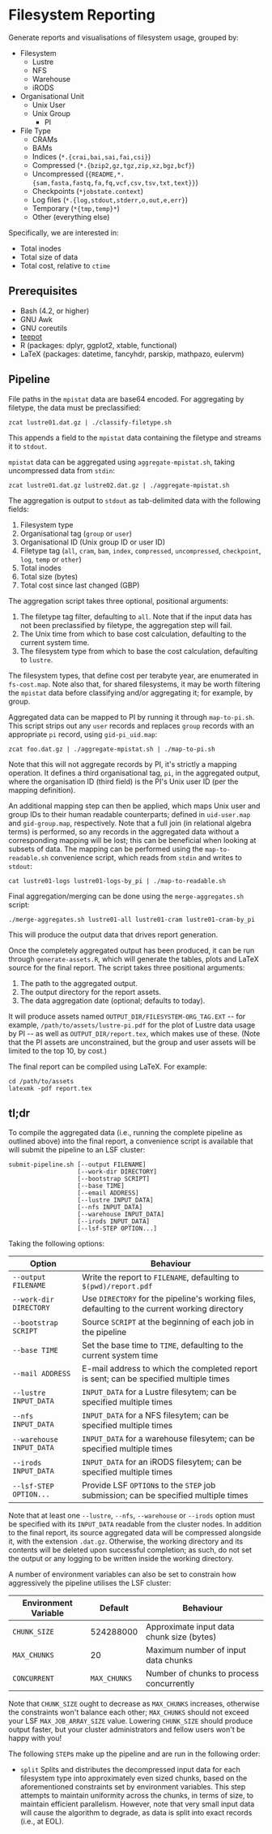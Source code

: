 # Filesystem Reporting

Generate reports and visualisations of filesystem usage, grouped by:

* Filesystem
  * Lustre
  * NFS
  * Warehouse
  * iRODS
* Organisational Unit
  * Unix User
  * Unix Group
    * PI
* File Type
  * CRAMs
  * BAMs
  * Indices (`*.{crai,bai,sai,fai,csi}`)
  * Compressed (`*.{bzip2,gz,tgz,zip,xz,bgz,bcf}`)
  * Uncompressed (`{README,*.{sam,fasta,fastq,fa,fq,vcf,csv,tsv,txt,text}}`)
  * Checkpoints (`*jobstate.context`)
  * Log files (`*.{log,stdout,stderr,o,out,e,err}`)
  * Temporary (`*{tmp,temp}*`)
  * Other (everything else)

Specifically, we are interested in:

* Total inodes
* Total size of data
* Total cost, relative to `ctime`

## Prerequisites

* Bash (4.2, or higher)
* GNU Awk
* GNU coreutils
* [teepot](https://github.com/wtsi-npg/teepot)
* R (packages: dplyr, ggplot2, xtable, functional)
* LaTeX (packages: datetime, fancyhdr, parskip, mathpazo, eulervm)

## Pipeline

File paths in the `mpistat` data are base64 encoded. For aggregating by
filetype, the data must be preclassified:

    zcat lustre01.dat.gz | ./classify-filetype.sh

This appends a field to the `mpistat` data containing the filetype and
streams it to `stdout`.

`mpistat` data can be aggregated using `aggregate-mpistat.sh`, taking
uncompressed data from `stdin`:

    zcat lustre01.dat.gz lustre02.dat.gz | ./aggregate-mpistat.sh

The aggregation is output to `stdout` as tab-delimited data with the
following fields:

1. Filesystem type
2. Organisational tag (`group` or `user`)
3. Organisational ID (Unix group ID or user ID)
4. Filetype tag (`all`, `cram`, `bam`, `index`, `compressed`,
   `uncompressed`, `checkpoint`, `log`, `temp` or `other`)
5. Total inodes
6. Total size (bytes)
7. Total cost since last changed (GBP)

The aggregation script takes three optional, positional arguments:

1. The filetype tag filter, defaulting to `all`. Note that if the input
   data has not been preclassified by filetype, the aggregation step
   will fail.
2. The Unix time from which to base cost calculation, defaulting to the
   current system time.
3. The filesystem type from which to base the cost calculation,
   defaulting to `lustre`.

The filesystem types, that define cost per terabyte year, are enumerated
in `fs-cost.map`. Note also that, for shared filesystems, it may be
worth filtering the `mpistat` data before classifying and/or aggregating
it; for example, by group.

Aggregated data can be mapped to PI by running it through `map-to-pi.sh`.
This script strips out any `user` records and replaces `group` records
with an appropriate `pi` record, using `gid-pi_uid.map`:

    zcat foo.dat.gz | ./aggregate-mpistat.sh | ./map-to-pi.sh

Note that this will not aggregate records by PI, it's strictly a mapping
operation. It defines a third organisational tag, `pi`, in the
aggregated output, where the organisation ID (third field) is the PI's
Unix user ID (per the mapping definition).

An additional mapping step can then be applied, which maps Unix user and
group IDs to their human readable counterparts; defined in `uid-user.map`
and `gid-group.map`, respectively. Note that a full join (in relational
algebra terms) is performed, so any records in the aggregated data
without a corresponding mapping will be lost; this can be beneficial
when looking at subsets of data. The mapping can be performed using the
`map-to-readable.sh` convenience script, which reads from `stdin` and
writes to `stdout`:

    cat lustre01-logs lustre01-logs-by_pi | ./map-to-readable.sh

Final aggregation/merging can be done using the `merge-aggregates.sh`
script:

    ./merge-aggregates.sh lustre01-all lustre01-cram lustre01-cram-by_pi

This will produce the output data that drives report generation.

Once the completely aggregated output has been produced, it can be run
through `generate-assets.R`, which will generate the tables, plots and
LaTeX source for the final report. The script takes three positional
arguments:

1. The path to the aggregated output.
2. The output directory for the report assets.
3. The data aggregation date (optional; defaults to today).

It will produce assets named `OUTPUT_DIR/FILESYSTEM-ORG_TAG.EXT` -- for
example, `/path/to/assets/lustre-pi.pdf` for the plot of Lustre data
usage by PI -- as well as `OUTPUT_DIR/report.tex`, which makes use of
these. (Note that the PI assets are unconstrained, but the group
and user assets will be limited to the top 10, by cost.)

The final report can be compiled using LaTeX. For example:

    cd /path/to/assets
    latexmk -pdf report.tex

## tl;dr

To compile the aggregated data (i.e., running the complete pipeline as
outlined above) into the final report, a convenience script is available
that will submit the pipeline to an LSF cluster:

    submit-pipeline.sh [--output FILENAME]
                       [--work-dir DIRECTORY]
                       [--bootstrap SCRIPT]
                       [--base TIME]
                       [--email ADDRESS]
                       [--lustre INPUT_DATA]
                       [--nfs INPUT_DATA]
                       [--warehouse INPUT_DATA]
                       [--irods INPUT_DATA]
                       [--lsf-STEP OPTION...]

Taking the following options:

Option                      | Behaviour
--------------------------- | ------------------------------------------
`--output FILENAME`         | Write the report to `FILENAME`, defaulting to `$(pwd)/report.pdf`
`--work-dir DIRECTORY`      | Use `DIRECTORY` for the pipeline's working files, defaulting to the current working directory
`--bootstrap SCRIPT`        | Source `SCRIPT` at the beginning of each job in the pipeline
`--base TIME`               | Set the base time to `TIME`, defaulting to the current system time
`--mail ADDRESS`            | E-mail address to which the completed report is sent; can be specified multiple times
`--lustre INPUT_DATA`       | `INPUT_DATA` for a Lustre filesytem; can be specified multiple times
`--nfs INPUT_DATA`          | `INPUT_DATA` for a NFS filesytem; can be specified multiple times
`--warehouse INPUT_DATA`    | `INPUT_DATA` for a warehouse filesytem; can be specified multiple times
`--irods INPUT_DATA`        | `INPUT_DATA` for an iRODS filesytem; can be specified multiple times
`--lsf-STEP OPTION...`      | Provide LSF `OPTION`s to the `STEP` job submission; can be specified multiple times

Note that at least one `--lustre`, `--nfs`, `--warehouse` or `--irods`
option must be specified with its `INPUT_DATA` readable from the cluster
nodes. In addition to the final report, its source aggregated data will
be compressed alongside it, with the extension `.dat.gz`. Otherwise, the
working directory and its contents will be deleted upon successful
completion; as such, do not set the output or any logging to be written
inside the working directory.

A number of environment variables can also be set to constrain how
aggressively the pipeline utilises the LSF cluster:

Environment Variable | Default      | Behaviour
-------------------- | ------------ | ----------------------------------
`CHUNK_SIZE`         | 524288000    | Approximate input data chunk size (bytes)
`MAX_CHUNKS`         | 20           | Maximum number of input data chunks
`CONCURRENT`         | `MAX_CHUNKS` | Number of chunks to process concurrently

Note that `CHUNK_SIZE` ought to decrease as `MAX_CHUNKS` increases,
otherwise the constraints won't balance each other; `MAX_CHUNKS` should
not exceed your LSF `MAX_JOB_ARRAY_SIZE` value. Lowering `CHUNK_SIZE`
should produce output faster, but your cluster administrators and fellow
users won't be happy with you!

The following `STEP`s make up the pipeline and are run in the following
order:

* `split` Splits and distributes the decompressed input data for each
  filesystem type into approximately even sized chunks, based on the
  aforementioned constraints set by environment variables. This step
  attempts to maintain uniformity across the chunks, in terms of size,
  to maintain efficient parallelism. However, note that very small input
  data will cause the algorithm to degrade, as data is split into exact
  records (i.e., at EOL).
